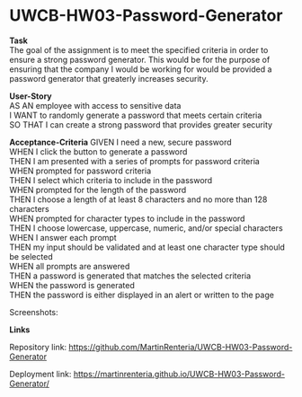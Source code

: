 # UWCB-HW03-Password-Generator

<strong>Task</strong> 
<br>
The goal of the assignment is to meet the specified criteria in order to ensure a strong password generator. This would be for the purpose of ensuring that the company I would be working for would be provided a password generator that greaterly increases security.

<strong>User-Story</strong>
<br>
AS AN employee with access to sensitive data
<br>
I WANT to randomly generate a password that meets certain criteria
<br>
SO THAT I can create a strong password that provides greater security

<strong>Acceptance-Criteria</strong>
GIVEN I need a new, secure password
<br>
WHEN I click the button to generate a password
<br>
THEN I am presented with a series of prompts for password criteria
<br>
WHEN prompted for password criteria
<br>
THEN I select which criteria to include in the password
<br>
WHEN prompted for the length of the password
<br>
THEN I choose a length of at least 8 characters and no more than 128 characters
<br>
WHEN prompted for character types to include in the password
<br>
THEN I choose lowercase, uppercase, numeric, and/or special characters
<br>
WHEN I answer each prompt
<br>
THEN my input should be validated and at least one character type should be selected
<br>
WHEN all prompts are answered
<br>
THEN a password is generated that matches the selected criteria
<br>
WHEN the password is generated
<br>
THEN the password is either displayed in an alert or written to the page
<br>

Screenshots:




<strong>Links</strong>

Repository link: https://github.com/MartinRenteria/UWCB-HW03-Password-Generator

Deployment link: https://martinrenteria.github.io/UWCB-HW03-Password-Generator/